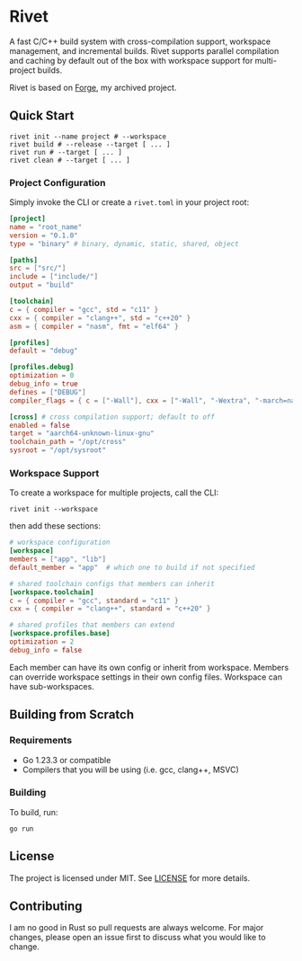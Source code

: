 # Rivet

A fast C/C++ build system with cross-compilation support, workspace management, and incremental builds. 
Rivet supports parallel compilation and caching by default out of the box with workspace support 
for multi-project builds.

Rivet is based on [Forge](https://github.com/alpluspluss/forge), my archived project.

## Quick Start

```shell
rivet init --name project # --workspace
rivet build # --release --target [ ... ]
rivet run # --target [ ... ]
rivet clean # --target [ ... ]
```

### Project Configuration

Simply invoke the CLI or create a `rivet.toml` in your project root:

```toml
[project]
name = "root_name"
version = "0.1.0"
type = "binary" # binary, dynamic, static, shared, object

[paths]
src = ["src/"]
include = ["include/"]
output = "build"

[toolchain]
c = { compiler = "gcc", std = "c11" }
cxx = { compiler = "clang++", std = "c++20" }
asm = { compiler = "nasm", fmt = "elf64" }

[profiles]
default = "debug"

[profiles.debug]
optimization = 0
debug_info = true
defines = ["DEBUG"]
compiler_flags = { c = ["-Wall"], cxx = ["-Wall", "-Wextra", "-march=native"], asm = [] }

[cross] # cross compilation support; default to off
enabled = false
target = "aarch64-unknown-linux-gnu"
toolchain_path = "/opt/cross"
sysroot = "/opt/sysroot"
```

### Workspace Support

To create a workspace for multiple projects, call the CLI:

```shell
rivet init --workspace
```

then add these sections:

```toml
# workspace configuration
[workspace]
members = ["app", "lib"]
default_member = "app"  # which one to build if not specified

# shared toolchain configs that members can inherit
[workspace.toolchain]
c = { compiler = "gcc", standard = "c11" }
cxx = { compiler = "clang++", standard = "c++20" }

# shared profiles that members can extend
[workspace.profiles.base]
optimization = 2
debug_info = false
```

Each member can have its own config or inherit from workspace. Members can override workspace 
settings in their own config files. Workspace can have sub-workspaces.

## Building from Scratch

### Requirements

- Go 1.23.3 or compatible
- Compilers that you will be using (i.e. gcc, clang++, MSVC)

### Building

To build, run:
```shell
go run
```

## License

The project is licensed under MIT. See [LICENSE](LICENSE) for more details.

## Contributing

I am no good in Rust so pull requests are always welcome. For major changes, please open an issue first to discuss 
what you would like to change.